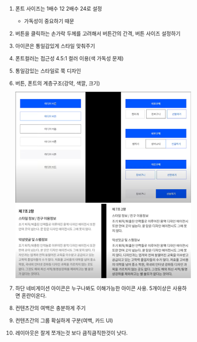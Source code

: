 1. 폰트 사이즈는 1배수 12 2배수 24로 설정

   * 가독성이 중요하기 때문

2.  버튼을 클릭하는 손가락 두께를 고려해서 버튼간의 간격, 버튼 사이즈 설정하기

3.  아이콘은 통일감있게 스타일 맞춰주기

4.  폰트컬러는 접근성 4.5:1 컬러 이용(색 가독성 문제)

5.  통일감있는 스타일로 쭉 디자인

6. 버튼, 폰트의 계층구조(강약, 색깔, 크기)

   ![image-20220623021511627](MobileDesign.assets/image-20220623021511627.png)![image-20220623021612672](MobileDesign.assets/image-20220623021612672.png)

7. 하단 네비게이션 아이콘은 누구나봐도 이해가능한 아이콘 사용. 5개이상은 사용하면 혼란이온다.
8. 컨텐츠간의 여백은 충분하게 주기
9. 컨텐츠간의 그룹 확실하게 구분(여백, 카드 UI)
10. 레이아웃은 잘게 쪼개는것 보다 큼직큼직한것이 낫다. 